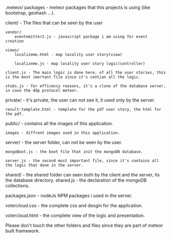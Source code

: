 .meteor/
	packages - meteor packages that this projects is using (like bootstrap, geohash ...).

client/ - The files that can be seen by the user
	
	vendor/
		eventemitter2.js - javascript package i am using for event creation
	
	views/
		localizeme.html - map locality user story(view)
	
		localizeme.js - map locality user story logic(controller)
	
	client.js - The main logic is done here, of all the user stories, this is the most imortant file since it's contian all the logic.
	
	stubs.js - for efficency reasons, it's a clone of the database server, in case the ddp protocol meteor.

private/ - it's private, the user can not see it, it used only by the server.
	
	result-template.html - template for the pdf user story, the html for the pdf.

public/ - contains all the images of this application.
	
	images - diffrent images used in this application.

server/ - the server folder, can not be seen by the user.
	
	mongoBoot.js - the boot file that init the mongoDB database.
	
	server.js - the second most important file, since it's contains all the logic that done in the server.

shared/ - the shared folder can seen both by the client and the server, its the database directory.
	shared.js - the declaration of the mongoDB collections.

packages.json - nodeJs NPM packages i used in the server.

votercloud.css - the complete css and desgin for the application.

votercloud.html - the complete view of the logic and presentation.

Please don't touch the other folders and files since they are part of meteor built framework.
